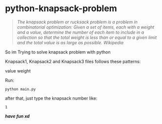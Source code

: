 # python-knapsack-problem
> *The knapsack problem or rucksack problem is a problem in combinatorial optimization: Given a set of items, each with a weight and a value, determine the number of each item to include in a collection so that the total weight is less than or equal to a given limit and the total value is as large as possible. Wikipedia*


So im Trying to solve knapsack problem with python


Knapsack1, Knapsack2 and Knapsack3 files follows these patterns:

value weight


Run:
```
python main.py
```


after that, just type the knapsack number like:
```
1
```


***have fun xd***
